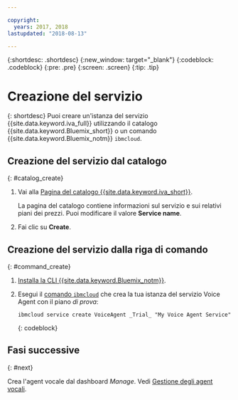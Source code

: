 ```yaml
---

copyright:
  years: 2017, 2018
lastupdated: "2018-08-13"

---
```


{:shortdesc: .shortdesc}
{:new_window: target="_blank"}
{:codeblock: .codeblock}
{:pre: .pre}
{:screen: .screen}
{:tip: .tip}


# Creazione del servizio

{: shortdesc}
Puoi creare un'istanza del servizio {{site.data.keyword.iva_full}} utilizzando il catalogo {{site.data.keyword.Bluemix_short}} o un comando {{site.data.keyword.Bluemix_notm}} `ibmcloud`.

## Creazione del servizio dal catalogo
{: #catalog_create}

1. Vai alla [Pagina del catalogo {{site.data.keyword.iva_short}}](https://console.bluemix.net/catalog/services/voice-agent-with-watson).

   La pagina del catalogo contiene informazioni sul servizio e sui relativi piani dei prezzi. Puoi modificare il valore **Service name**.

2. Fai clic su **Create**.

## Creazione del servizio dalla riga di comando
{: #command_create}

1. [Installa la CLI {{site.data.keyword.Bluemix_notm}}](../../cli/index.html#overview).

2. Esegui il [comando `ibmcloud`](../../cli/idt/commands.html#idt-cli) che crea la tua istanza del servizio Voice Agent con il piano _di prova_:

   ```
   ibmcloud service create VoiceAgent _Trial_ "My Voice Agent Service"
   ```
   {: codeblock}

## Fasi successive
{: #next}

Crea l'agent vocale dal dashboard _Manage_. Vedi [Gestione degli agent vocali](managing.html).
